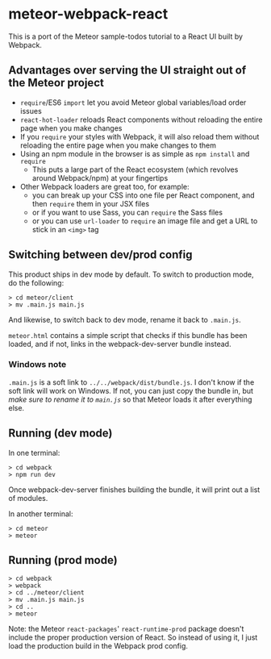 # meteor-webpack-react

This is a port of the Meteor sample-todos tutorial to a React UI built by Webpack.

## Advantages over serving the UI straight out of the Meteor project

* `require`/ES6 `import` let you avoid Meteor global variables/load order issues
* `react-hot-loader` reloads React components without reloading the entire page
  when you make changes
* If you `require` your styles with Webpack, it will also reload them without \
  reloading the entire page when you make changes to them
* Using an npm module in the browser is as simple as `npm install` and `require`
  * This puts a large part of the React ecosystem (which revolves around Webpack/npm)
    at your fingertips
* Other Webpack loaders are great too, for example:
  * you can break up your CSS into one file per React component, and then `require`
    them in your JSX files
  * or if you want to use Sass, you can `require` the Sass files
  * or you can use `url-loader` to `require` an image file and get a URL to stick in
    an `<img>` tag

## Switching between dev/prod config

This product ships in dev mode by default.  To switch to production mode, do the following:
```
> cd meteor/client
> mv .main.js main.js
```

And likewise, to switch back to dev mode, rename it back to `.main.js`.

`meteor.html` contains a simple script that checks if this bundle has been loaded, and if
not, links in the webpack-dev-server bundle instead.

### Windows note

`.main.js` is a soft link to `../../webpack/dist/bundle.js`.  I don't know
if the soft link will work on Windows.  If not, you can just copy the bundle in, but *make sure
to rename it to `main.js`* so that Meteor loads it after everything else.

## Running (dev mode)

In one terminal:
```
> cd webpack
> npm run dev
```
Once webpack-dev-server finishes building the bundle, it will print out a list of modules.

In another terminal:
```
> cd meteor
> meteor
```

## Running (prod mode)

```
> cd webpack
> webpack
> cd ../meteor/client
> mv .main.js main.js
> cd ..
> meteor
```

Note: the Meteor `react-packages`' `react-runtime-prod` package doesn't include the proper
production version of React.  So instead of using it, I just load the production build in
the Webpack prod config.